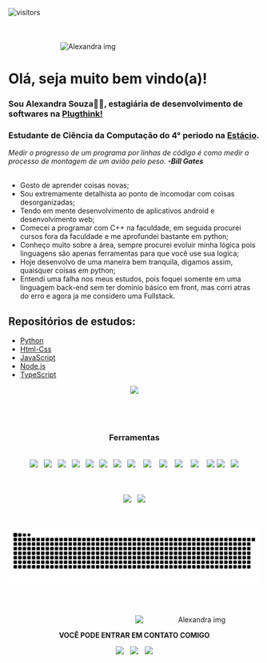 ![visitors](http://estruyf-github.azurewebsites.net/api/VisitorHit?user=alexandrabsouz&repo=alexandrabsouz&countColorcountColor)
 <br><br><br><br>
<img src="https://github.com/alexandrabsouz/img-git/blob/main/img/alexandra.png" min-width="400px" max-width="300px" width="400px" align="right" alt="Alexandra img"><br>


# Olá, seja muito bem vindo(a)!
### Sou Alexandra Souza👩‍💻, estagiária de desenvolvimento de softwares na [Plugthink!](https://plugthink.com/)
### Estudante de Ciência da Computação do 4° periodo na [Estácio](https://matriculas.estacio.br/ciencia-da-computacao#:~:text=O%20Curso%20Superior%20de%20bacharelado,nas%20pessoas%20e%20na%20sociedade.).
 _Medir o progresso de um programa por linhas de código é como medir o processo de montagem de um avião pelo peso. <b>-Bill Gates_</b>
 <br><br>
 
 - Gosto de aprender coisas novas;
 - Sou extremamente detalhista ao ponto de incomodar com coisas desorganizadas;
 - Tendo em mente desenvolvimento de aplicativos android e desenvolvimento web;
 - Comecei a programar com C++ na faculdade, em seguida procurei cursos fora da faculdade e me aprofundei bastante em python;
 - Conheço muito sobre a área, sempre procurei evoluir minha lógica pois linguagens são apenas ferramentas para que você use sua logica;
 - Hoje desenvolvo de uma maneira bem tranquila, digamos assim, quaisquer coisas em python;
 - Entendi uma falha nos meus estudos, pois foquei somente em uma linguagem back-end sem ter dominio básico em front, mas corri atras do erro e agora ja me considero uma Fullstack.
 
## Repositórios de estudos:
* [Python](https://github.com/alexandrabsouz/python.estudos)
* [Html-Css](https://github.com/alexandrabsouz/html-css.estudos)
* [JavaScript](https://github.com/alexandrabsouz/javascript.estudos)
* [Node.js](https://github.com/alexandrabsouz/nodejs.estudos)
* [TypeScript](https://github.com/alexandrabsouz/typescript.estudos)

 <div align="center">
       <img src="https://github-readme-stats.vercel.app/api/top-langs/?username=alexandrabsouz&layout=compact&count_private=true&hide_border=true&theme=nightowl&show_icons=true">
 </div>
<br><br><br>


<div align="center"><h3> Ferramentas</h3><div> 
 <br>
<div align="center">
        <img src="https://github.com/alexandrabsouz/img/blob/main/icons/icon_C%23.png"></a>&nbsp;&nbsp;
        <img src="https://github.com/alexandrabsouz/img/blob/main/icons/icon_python.png"></a>&nbsp;&nbsp;
        <img src="https://github.com/alexandrabsouz/img/blob/main/icons/icon_node.js.png"></a>&nbsp;&nbsp;
        <img src="https://github.com/alexandrabsouz/img/blob/main/icons/icon_typescript.png"></a>&nbsp;&nbsp; 
        <img src="https://github.com/alexandrabsouz/img/blob/main/icons/icon_html5.png"></a>&nbsp;&nbsp;
        <img src="https://github.com/alexandrabsouz/img/blob/main/icons/icon_css3.png"></a>&nbsp;&nbsp; 
        <img src="https://github.com/alexandrabsouz/img/blob/main/icons/icon_js.png"></a>&nbsp;&nbsp; 
        <img width=30 src="https://github.com/alexandrabsouz/img/blob/main/icons/icon_flask.png"></a> &nbsp;&nbsp;
        <img width=30 src="https://github.com/alexandrabsouz/img/blob/main/icons/icon_django.png"></a> &nbsp;&nbsp;
        <img width=30 src="https://github.com/alexandrabsouz/img/blob/main/icons/icon_bootstrap.png"></a> &nbsp;&nbsp;
        <img width=30 src="https://github.com/alexandrabsouz/img/blob/main/icons/icon_react.png"></a> &nbsp;&nbsp;
        <img width=30 src="https://github.com/alexandrabsouz/img/blob/main/icons/icon_mysql.png"></a> &nbsp;&nbsp;
       <img width=30 src="https://github.com/alexandrabsouz/img/blob/main/icons/icon_postgres.png"></a> 
       <img width=30 src="https://github.com/alexandrabsouz/img/blob/main/icons/icon_AWS.png"></a>&nbsp;&nbsp;
       <img width=30 src="https://github.com/alexandrabsouz/img/blob/main/icons/icon_heroku.png"></a> 
 </div>
 <br><br><br>

 
 <div>
 <a href="https://github.com/alexandrabsouz"></a>
     <img height="150em" src="https://github-readme-stats.vercel.app/api?username=alexandrabsouz&hide_border=true&show_icons=true&theme=nightowl&include_all_commits=true&count_private=true"/> &nbsp;
     <img height="150em" src="https://github-readme-streak-stats.herokuapp.com/?user=alexandrabsouz&hide_border=true&theme=nightowl&show_icons=true"/>
<div>
 
 <br><br>
 ![Snake animation](https://github.com/alexandrabsouz/alexandrabsouz/blob/output/github-contribution-grid-snake.svg)

 <br><br>

<img src="https://github.com/alexandrabsouz/img-git/blob/main/gifs/robozinho.gif" min-width="400px" max-width="150px" width="250px" align="right" alt="Alexandra img"><br>
 
 
 <p align="center"><strong>VOCÊ PODE ENTRAR EM CONTATO COMIGO<strong></p>

<p align="center">
 <a href="https://www.instagram.com/alexandrabsouz/"><img width=35 src="https://cdn.worldvectorlogo.com/logos/instagram-2-1.svg"></a> &nbsp;&nbsp; <a href="https://www.linkedin.com/in/alexandrabsouz/"><img width=35 src="https://cdn.worldvectorlogo.com/logos/linkedin-icon.svg"></a> &nbsp;&nbsp; <a href="https://api.whatsapp.com/send?phone=5593984232497&text=Que%20bacana!%20%C3%89%20um%20prazer%20receber%20voc%C3%AA%20aqui%20no%20WhatsApp.%20Estou%20%C3%A0%20sua%20disposi%C3%A7%C3%A3o."><img width=35 src="https://cdn.worldvectorlogo.com/logos/whatsapp-symbol.svg"></a>  
</p>





